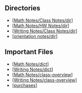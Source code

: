 ## Directories
- [[Math Notes/Class Notes/dir]]
- [[Math Notes/HW Notes/dir]]
- [[Writing Notes/Class Notes/dir]]
- [[orientation notes/dir]]
## Important Files
- [[Math Notes/dict]]
- [[Writing Notes/dict]]
- [[Math Notes/class-overview]]
- [[Writing Notes/class-overview]]
- [[purchases]]





[//begin]: # "Autogenerated link references for markdown compatibility"
[Math Notes/Class Notes/dir]: <docs/Math Notes/Class Notes/dir.md> "Math Class Dir"
[Math Notes/HW Notes/dir]: <docs/Math Notes/HW Notes/dir.md> "Math HW Notes Directory"
[Writing Notes/Class Notes/dir]: <docs/Writing Notes/Class Notes/dir.md> "Math Class Dir"
[orientation notes/dir]: <docs/orientation notes/dir.md> "Orientation Notes Directory"
[Math Notes/dict]: <docs/Math Notes/dict.md> "Dictionary"
[Writing Notes/dict]: <docs/Writing Notes/dict.md> "Buzzword Dictionary"
[Math Notes/class-overview]: <docs/Math Notes/class-overview.md> "class-overview"
[Writing Notes/class-overview]: <docs/Writing Notes/class-overview.md> "General Notes"
[purchases]: docs/Purchases/purchases.md "Purchases"
[//end]: # "Autogenerated link references"

